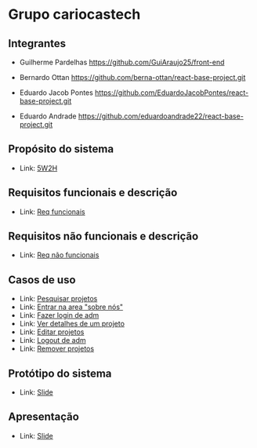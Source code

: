 # Grupo cariocastech
## Integrantes 
 - Guilherme Pardelhas https://github.com/GuiAraujo25/front-end

  - Bernardo Ottan  https://github.com/berna-ottan/react-base-project.git

  - Eduardo Jacob Pontes https://github.com/EduardoJacobPontes/react-base-project.git

  - Eduardo Andrade https://github.com/eduardoandrade22/react-base-project.git

## Propósito do sistema

- Link: [5W2H](https://github.com/GuiAraujo25/Grupo-cariocastech/blob/main/projetos/5W2H.md)


## Requisitos funcionais e descrição

- Link: [Req funcionais](https://github.com/GuiAraujo25/Grupo-cariocastech/blob/main/projetos/Requisitos%20funcionais.md)
  

## Requisitos não funcionais e descrição

 - Link: [Req não funcionais](https://github.com/GuiAraujo25/Grupo-cariocastech/blob/main/projetos/Requisitos%20n%C3%A3o%20funcionais.md)

## Casos de uso

- Link: [Pesquisar projetos](https://github.com/GuiAraujo25/Grupo-cariocastech/blob/main/projetos/Casos%20de%20uso%20-%20pesquisar.md)
- Link: [Entrar na area "sobre nós"](https://github.com/GuiAraujo25/Grupo-cariocastech/blob/main/projetos/Casos%20de%20uso%20-%20sobre%20nós.md)
- Link: [Fazer login de adm](https://github.com/GuiAraujo25/Grupo-cariocastech/blob/main/projetos/caso%20de%20uso%20-%20fazer%20login.md)
- Link: [Ver detalhes de um projeto](https://github.com/GuiAraujo25/Grupo-cariocastech/blob/main/projetos/casos%20%20de%20uso%20-%20detalhes.md)
- Link: [Editar projetos](https://github.com/GuiAraujo25/Grupo-cariocastech/blob/main/projetos/casos%20de%20uso%20-%20editar%20projeto.md)
- Link: [Logout de adm](https://github.com/GuiAraujo25/Grupo-cariocastech/blob/main/projetos/casos%20de%20uso%20-%20logout.md)
- Link: [Remover projetos](https://github.com/GuiAraujo25/Grupo-cariocastech/blob/main/projetos/casos%20de%20uso%20-%20remover%20proj.md)



## Protótipo do sistema

 - Link: [Slide]( https://www.figma.com/proto/XTnAfcSoGII4rr04cDlVvY/Untitled?node-id=0-1&t=ui9jtl8fabjXL5C5-1
)
 

## Apresentação 

 - Link: [Slide](https://www.canva.com/design/DAGRynzL7YI/XWgevykFrY1Z7gmPjNXMLw/edit)


















